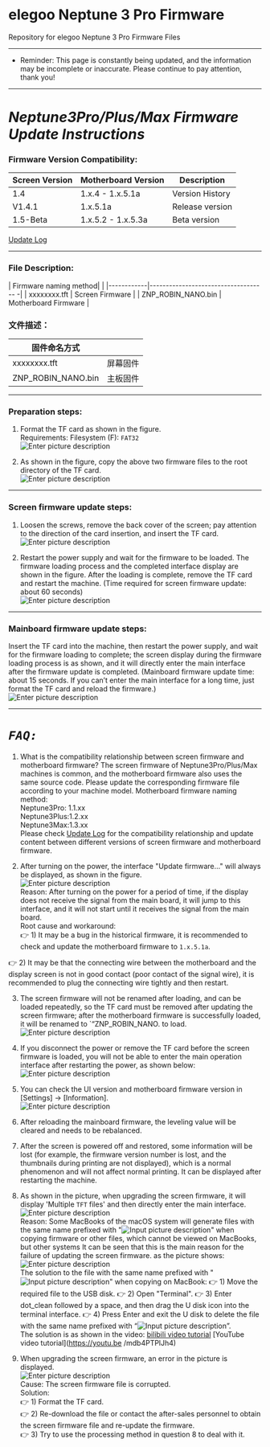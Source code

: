 # elegoo Neptune 3 Pro Firmware
Repository for elegoo Neptune 3 Pro Firmware Files

---

- Reminder: This page is constantly being updated, and the information may be incomplete or inaccurate. Please continue to pay attention, thank you!

---
# **_Neptune3Pro/Plus/Max Firmware Update Instructions_**

### Firmware Version Compatibility:
| Screen Version | Motherboard Version | Description |
|------------|-------------------------------------|------------|
| 1.4       |      1.x.4 - 1.x.5.1a          |   Version History      |
| V1.4.1       |      1.x.5.1a          |   Release version  |
| 1.5-Beta  |      1.x.5.2 - 1.x.5.3a           |  Beta version   |

[Update Log](https://github.com/NARUTOfzr/Neptune_3_Pro_Plus_Max/blob/main/Update%20log.md)

---    
### File Description:

| Firmware naming method| |
|------------|------------------------------------ -|
| xxxxxxxx.tft | Screen Firmware |
| ZNP_ROBIN_NANO.bin | Motherboard Firmware |

### 文件描述： 

| 固件命名方式|            |
|------------|-------------------------------------|
| xxxxxxxx.tft       |      屏幕固件          |
| ZNP_ROBIN_NANO.bin |      主板固件           |

---    
### Preparation steps:    
1. Format the TF card as shown in the figure.      
    Requirements: Filesystem (F): `FAT32`      
![Enter picture description](Pic/image1.png)      

2. As shown in the figure, copy the above two firmware files to the root directory of the TF card.    
![Enter picture description](Pic/image3.png)

---  
### Screen firmware update steps:    
1. Loosen the screws, remove the back cover of the screen; pay attention to the direction of the card insertion, and insert the TF card.      
![Enter picture description](Pic/image4.png)  

2. Restart the power supply and wait for the firmware to be loaded. The firmware loading process and the completed interface display are shown in the figure. After the loading is complete, remove the TF card and restart the machine. (Time required for screen firmware update: about 60 seconds)  
![Enter picture description](Pic/image5-2.png)


---  
### Mainboard firmware update steps:    
Insert the TF card into the machine, then restart the power supply, and wait for the firmware loading to complete; the screen display during the firmware loading process is as shown, and it will directly enter the main interface after the firmware update is completed. (Mainboard firmware update time: about 15 seconds. If you can’t enter the main interface for a long time, just format the TF card and reload the firmware.)  
![Enter picture description](Pic/image6.png)


---  
# **_`FAQ: `_**
1. What is the compatibility relationship between screen firmware and motherboard firmware?
The screen firmware of Neptune3Pro/Plus/Max machines is common, and the motherboard firmware also uses the same source code. Please update the corresponding firmware file according to your machine model. Motherboard firmware naming method:    
Neptune3Pro: 1.1.xx    
Neptune3Plus:1.2.xx   
Neptune3Max:1.3.xx    
Please check [Update Log](https://github.com/NARUTOfzr/Neptune_3_Pro_Plus_Max/blob/main/Update%20log.md) for the compatibility relationship and update content between different versions of screen firmware and motherboard firmware.

2. After turning on the power, the interface "Update firmware..." will always be displayed, as shown in the figure.    
![Enter picture description](Pic/image6-1.png)    
Reason: After turning on the power for a period of time, if the display does not receive the signal from the main board, it will jump to this interface, and it will not start until it receives the signal from the main board.    
Root cause and workaround:    
 :point_right: 1) It may be a bug in the historical firmware, it is recommended to check and update the motherboard firmware to `1.x.5.1a`.    

 :point_right: 2) It may be that the connecting wire between the motherboard and the display screen is not in good contact (poor contact of the signal wire), it is recommended to plug the connecting wire tightly and then restart.    
    
3. The screen firmware will not be renamed after loading, and can be loaded repeatedly, so the TF card must be removed after updating the screen firmware; after the motherboard firmware is successfully loaded, it will be renamed to `“ZNP_ROBIN_NANO. to load.  
![Enter picture description](Pic/image7.png)

4. If you disconnect the power or remove the TF card before the screen firmware is loaded, you will not be able to enter the main operation interface after restarting the power, as shown below:  
![Enter picture description](Pic/image7-1.png)

5. You can check the UI version and motherboard firmware version in [Settings] → [Information].  
![Enter picture description](Pic/image7-3.png)

6. After reloading the mainboard firmware, the leveling value will be cleared and needs to be rebalanced.  

7. After the screen is powered off and restored, some information will be lost (for example, the firmware version number is lost, and the thumbnails during printing are not displayed), which is a normal phenomenon and will not affect normal printing. It can be displayed after restarting the machine.    

8. As shown in the picture, when upgrading the screen firmware, it will display 'Multiple `TFT` files' and then directly enter the main interface.    
![Enter picture description](Pic/image8-1.png)    
Reason: Some MacBooks of the macOS system will generate files with the same name prefixed with "![Input picture description](Pic/image9-1.png)" when copying firmware or other files, which cannot be viewed on MacBooks, but other systems It can be seen that this is the main reason for the failure of updating the screen firmware. as the picture shows:    
![Enter picture description](Pic/image9-2.png)     
The solution to the file with the same name prefixed with "![Input picture description](Pic/image9-1.png)" when copying on MacBook: :point_right: 1) Move the required file to the USB disk. :point_right: 2) Open "Terminal". :point_right: 3) Enter dot_clean followed by a space, and then drag the U disk icon into the terminal interface. :point_right: 4) Press Enter and exit the U disk to delete the file with the same name prefixed with “![Input picture description](Pic/image9-1.png)”.    
The solution is as shown in the video: [bilibili video tutorial](https://www.bilibili.com/video/BV1Lv4y1C7Qz/?share_source=copy_web&vd_source=39af2b2e9e60f33607226e91f3f17001) [YouTube video tutorial](https://youtu.be /mdb4PTPlJh4)    

9. When upgrading the screen firmware, an error in the picture is displayed.    
![Enter picture description](Pic/image8-2.png)   
Cause: The screen firmware file is corrupted.     
Solution:    
     :point_right: 1) Format the TF card.    
     :point_right: 2) Re-download the file or contact the after-sales personnel to obtain the screen firmware file and re-update the firmware.    
     :point_right: 3) Try to use the processing method in question 8 to deal with it.   
